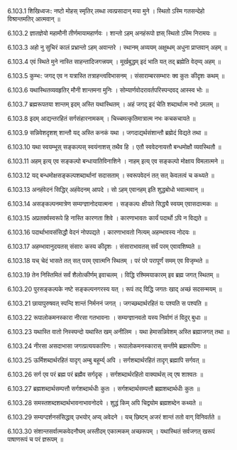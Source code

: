 6.103.1
शिखिध्वजः:
नष्टो मोहस् स्मृतिर् लब्धा त्वत्प्रसादान् मया मुने ।
स्थितो ऽस्मि गतसन्देहो विश्रान्तमतिर् आत्मवान् ॥


6.103.2
ज्ञातज्ञेयो महामौनी तीर्णमायामहार्णवः ।
शान्तो ऽहम् अनहंरूपो ज्ञस् स्थितो ऽस्मि निरामयः ॥


6.103.3
अहो नु सुचिरं कालं प्रभ्रान्तो ऽहम् अवान्तरे ।
स्थानम् अव्ययम् अक्षुब्धम् अधुना प्राप्तवान् अहम् ॥


6.103.4
एवं स्थिते मुने नास्ति साहन्तादिजगत्त्रयम् ।
मूर्खबुद्धम् इदं भाति यत् तद् ब्रह्मेति वेद्म्य् अहम् ॥


6.103.5
कुम्भः:
जगद् एव न यत्रास्ति तत्राहन्त्वविभासनम् ।
संसाराम्बरसम्भारः क्व कुतः कीदृशः कथम् ॥


6.103.6
यथास्थितव्यवहृतिर् मौनी शान्तमना मुनिः ।
सोम्यार्णवोदरावर्तपरिस्पन्दवद् आस्स्व भोः ॥


6.103.7
ब्रह्मरूपतया शान्तम् इदम् अस्ति यथास्थितम् ।
अहं जगद् इदं चेति शब्दार्थात्म नभो ऽमलम् ॥


6.103.8
इदम् आद्यन्तरहितं सर्गसंहारनामकम् ।
चिच्चमत्कृतिमात्रात्म नभः कचकचायते ॥


6.103.9
सन्निवेशदृशश् शान्तौ यद् अस्ति कनकं यथा ।
जगदाद्यर्थसंशान्तौ ब्रह्मेदं विद्यते तथा ॥


6.103.10
यथा स्वयम्भूस् सङ्कल्पस् स्वयंनाशस् तथैव हि ।
एतौ स्ववेदनायत्तौ बन्धमोक्षौ व्यवस्थितौ ॥


6.103.11
अहम् इत्य् एव सङ्कल्पो बन्धायातिविनाशिने ।
नाहम् इत्य् एव सङ्कल्पो मोक्षाय विमलात्मने ॥


6.103.12
यद् बन्धमोक्षसङ्कल्पशब्दार्थानां सदासताम् ।
स्वरूपवेदनं तत् सत् केवलत्वं च कथ्यते ॥


6.103.13
अनहंवेदनं सिद्धिर् अहंवेदनम् आपदे ।
सो ऽहम् एवानहम् इति शुद्धबोधो भवात्मवान् ॥


6.103.14
असङ्कल्पनमात्रेण सम्यग्ज्ञानोदयात्मना ।
सङ्कल्पः क्षीयते सिद्ध्यै स्वयम् एवासदात्मकः ॥


6.103.15
अप्रतर्क्यस्वरूपे हि नास्ति कारणता शिवे ।
कारणाभावतः कार्यं पदार्थो ऽपि न विद्यते ॥


6.103.16
पदार्थाभावसंसिद्धौ वेदनं नोपपद्यते ।
कारणाभावतो नित्यम् अहम्भावस्य नोदयः ॥


6.103.17
अहम्भावानुदयतस् संसारः कस्य कीदृशः ।
संसाराभावतस् सर्वं परम् एवावशिष्यते ॥


6.103.18
यच् चेदं भासते तत् सत् परम् एवात्मनि स्थितम् ।
परं परे परापूर्णं समम् एव विजृम्भते ॥


6.103.19
तेन निस्तिमितं सर्वं शैलोत्कीर्णम् इवाचलम् ।
विद्धि रश्मिमयाकारम् इव ब्रह्म जगत् स्थितम् ॥


6.103.20
पुरसङ्कल्पके नष्टे सङ्कल्पनगरस्य यत् ।
रूपं तद् विद्धि जगतः खाद् अच्छं सदसन्मयम् ॥


6.103.21
छायापुरुषवत् स्पन्दि शान्तं निर्मननं जगत् ।
जगच्छब्दार्थरहितं यः पश्यति स पश्यति ॥


6.103.22
रूपालोकमनस्कारा नीरसा गतभावनाः ।
सम्यग्ज्ञानवतो यस्य निर्वाणं तं विदुर् बुधाः ॥


6.103.23
यथास्ति वातो निस्स्पन्दो यथास्ति खम् अनीलिम ।
यथा हेमासन्निवेशम् अस्ति ब्रह्माजगत् तथा ॥


6.103.24
नीरसा असदाभासा जगत्प्रत्ययकारिणः ।
रूपालोकमनस्कारास् सन्तीमे ब्रह्मरूपिणः ॥


6.103.25
ऊर्मिशब्दार्थरहितं यादृग् अम्बु बहूर्म्य् अपि ।
सर्गशब्दार्थरहितं तादृग् ब्रह्मापि सर्गवत् ॥


6.103.26
सर्ग एव परं ब्रह्म परं ब्रह्मैव सर्गदृक् ।
सर्गशब्दार्थरहितो वाक्यार्थस् त्व् एष शाश्वतः ॥


6.103.27
ब्रह्मशब्दार्थसम्पत्तौ सर्गशब्दार्थधीः कुतः ।
सर्गशब्दार्थसम्पत्तौ ब्रह्मशब्दार्थधीः कुतः ॥


6.103.28
समस्तशब्दशब्दार्थभावनाभावनोदये ।
शुद्धं किम् अपि चिद्व्योम ब्रह्मशब्देन कथ्यते ॥


6.103.29
सम्यग्दर्शनसंसिद्धाव् उभयोर् अप्य् अवेदने ।
यच् छिष्टम् अजरं शान्तं ततो वाग् विनिवर्तते ॥


6.103.30
संशान्तसर्वात्मकवेदनौघम् अस्तीदम् एकात्मकम् अच्छरूपम् ।
यथास्थितं सर्वजगत् खरूपं पाषाणरूपं च परं ज्ञरूपम् ॥

